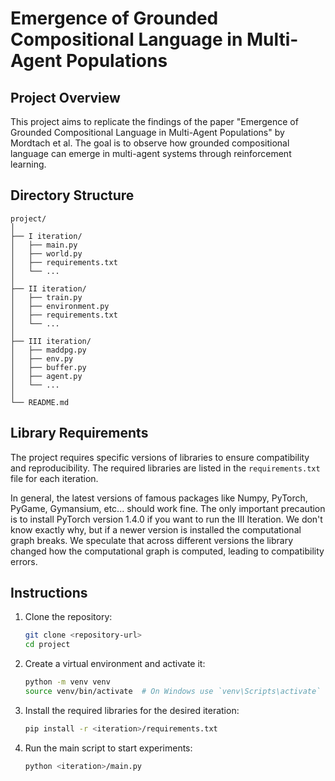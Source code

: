 # Emergence of Grounded Compositional Language in Multi-Agent Populations

## Project Overview

This project aims to replicate the findings of the paper "Emergence of Grounded Compositional Language in Multi-Agent Populations" by Mordtach et al. The goal is to observe how grounded compositional language can emerge in multi-agent systems through reinforcement learning.

## Directory Structure

```
project/
│
├── I iteration/
│   ├── main.py
│   ├── world.py
│   ├── requirements.txt
│   └── ...
│
├── II iteration/
│   ├── train.py
│   ├── environment.py
│   ├── requirements.txt
│   └── ...
│
├── III iteration/
│   ├── maddpg.py
│   ├── env.py
│   ├── buffer.py
│   ├── agent.py
│   └── ...
│
└── README.md               
```

## Library Requirements

The project requires specific versions of libraries to ensure compatibility and reproducibility. The required libraries are listed in the `requirements.txt` file for each iteration.

In general, the latest versions of famous packages like Numpy, PyTorch, PyGame, Gymansium, etc... should work fine.
The only important precaution is to install PyTorch version 1.4.0 if you want to run the III Iteration. We don't know exactly why, but if a newer version is installed the computational graph breaks. We speculate that across different versions the library changed how the computational graph is computed, leading to compatibility errors.

## Instructions

1. Clone the repository:
   ```sh
   git clone <repository-url>
   cd project
   ```

2. Create a virtual environment and activate it:
   ```sh
   python -m venv venv
   source venv/bin/activate  # On Windows use `venv\Scripts\activate`
   ```

3. Install the required libraries for the desired iteration:
   ```sh
   pip install -r <iteration>/requirements.txt
   ```

4. Run the main script to start experiments:
   ```sh
   python <iteration>/main.py
   ```